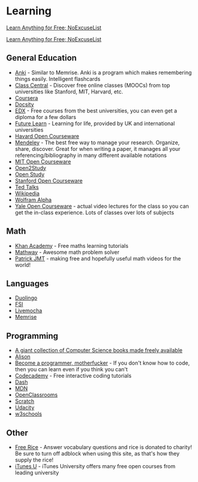 # Learning

[Learn Anything for Free; NoExcuseList](http://www.noexcuselist.com/)


[Learn Anything for Free; NoExcuseList](http://www.noexcuselist.com/)

## General Education

* [Anki](http://ankisrs.net/) - Similar to Memrise. Anki is a program which makes remembering things easily. Intelligent flashcards  
* [Class Central](https://www.class-central.com/) - Discover free online classes (MOOCs) from top universities like Stanford, MIT, Harvard, etc.  
* [Coursera](https://www.coursera.org/)
* [Docsity](http://en.docsity.com/en/study-notes)
* [EDX](https://www.edx.org/) - Free courses from the best universities, you can even get a diploma for a few dollars
* [Future Learn](https://www.futurelearn.com/) - Learning for life, provided by UK and international universities
* [Havard Open Courseware](http://cs50.tv/2013/fall/)
* [Mendeley](https://www.mendeley.com/) - The best free way to manage your research. Organize, share, discover. Great for when writing a paper, it manages all your referencing/bibliography in many different available notations
* [MIT Open Courseware](http://ocw.mit.edu/)
* [Open2Study](http://www.open2study.com/)
* [Open Study](http://openstudy.com/)
* [Stanford Open Courseware](https://see.stanford.edu/see/courses.aspx)
* [Ted Talks](https://www.ted.com/)
* [Wikipedia](https://www.wikipedia.org/)
* [Wolfram Alpha](http://www.wolframalpha.com/)
* [Yale Open Courseware](http://oyc.yale.edu/) - actual video lectures for the class so you can get the in-class experience. Lots of classes over lots of subjects

## Math

* [Khan Academy](https://www.khanacademy.org/) - Free maths learning tutorials   
* [Mathway](https://mathway.com/) - Awesome math problem solver
* [Patrick JMT](http://patrickjmt.com/) - making free and hopefully useful math videos for the world!

## Languages

* [Duolingo](https://www.duolingo.com/)
* [FSI](http://fsi-languages.yojik.eu/)
* [Livemocha](http://livemocha.com/)
* [Memrise](http://memrise.com/)

## Programming

* [A giant collection of Computer Science books made freely available](https://github.com/vhf/free-programming-books/blob/master/free-programming-books.md#professional-development)
* [Alison](https://alison.com/learn/programming)
* [Become a programmer, motherfucker](http://programming-motherfucker.com/become.html) - If you don't know how to code, then you can learn even if you think you can't
* [Codecademy](https://www.codecademy.com/) - Free interactive coding tutorials    
* [Dash](https://dash.generalassemb.ly/)
* [MDN](https://developer.mozilla.org/en-US/)
* [OpenClassrooms](http://openclassrooms.com/)
* [Scratch](http://scratch.mit.edu/)
* [Udacity](https://www.udacity.com/)
* [w3schools](http://www.w3schools.com/)

## Other

* [Free Rice](http://freerice.com/) - Answer vocabulary questions and rice is donated to charity! Be sure to turn off adblock when using this site, as that's how they supply the rice!  
* [iTunes U](https://itunes.apple.com/ie/app/itunes-u/id490217893?mt=8#) - iTunes University offers many free open courses from leading university
